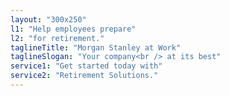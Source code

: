 ```yaml
---
layout: "300x250"
l1: "Help employees prepare"
l2: "for retirement."
taglineTitle: "Morgan Stanley at Work"
taglineSlogan: "Your company<br /> at its best"
service1: "Get started today with"
service2: "Retirement Solutions."
---
```

